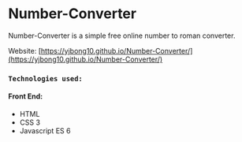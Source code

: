 # Number-Converter

Number-Converter is a simple free online number to roman converter.

Website: [https://yjbong10.github.io/Number-Converter/](https://yjbong10.github.io/Number-Converter/)

### `Technologies used:`
#### Front End:
* HTML 
* CSS 3
* Javascript ES 6
